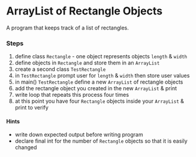 # ArrayList of Rectangle Objects

A program that keeps track of a list of rectangles.

### Steps

1. define class `Rectangle` - one object represents objects `length` & `width`
1. define objects in `Rectangle` and store them in an `ArrayList` 
1. create a second class `TestRectangle`
1. in `TestRectangle` prompt user for `length` & `width` then store user values
1. in main() `TestRectangle` define a new `ArrayList` of rectangle objects
1. add the rectangle object you created in the new `ArrayList` & print
1. write loop that repeats this process four times
1. at this point you have four `Rectangle` objects inside your `ArrayList` & print to verify

#### Hints

* write down expected output before writing program
* declare final int for the number of `Rectangle` objects so that it is easily changed
